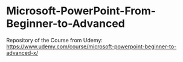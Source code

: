 # Microsoft-PowerPoint-From-Beginner-to-Advanced
Repository of the Course from Udemy: https://www.udemy.com/course/microsoft-powerpoint-beginner-to-advanced-x/
